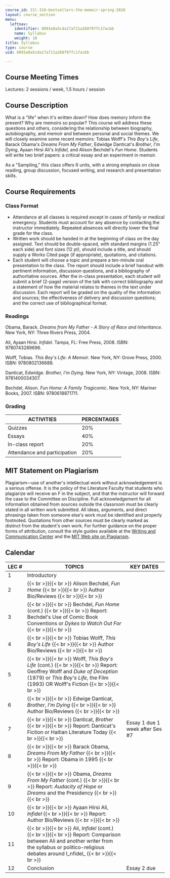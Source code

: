 ```yaml
---
course_id: 21l-310-bestsellers-the-memoir-spring-2010
layout: course_section
menu:
  leftnav:
    identifier: 8091e0a5cda17a711a260797fc17acbb
    name: Syllabus
    weight: 10
title: Syllabus
type: course
uid: 8091e0a5cda17a711a260797fc17acbb

---
```


Course Meeting Times
--------------------

Lectures: 2 sessions / week, 1.5 hours / session

Course Description
------------------

What is a "life" when it's written down? How does memory inform the present? Why are memoirs so popular? This course will address these questions and others, considering the relationship between biography, autobiography, and memoir and between personal and social themes. We will closely examine some recent memoirs: Tobias Wolff's _This Boy's Life_, Barack Obama's _Dreams From My Father_, Edwidge Danticat's _Brother_, _I'm Dying_, Ayaan Hirsi Ali's _Infidel,_ and Alison Bechdel's _Fun Home_. Students will write two brief papers: a critical essay and an experiment in memoir.

As a "Sampling," this class offers 6 units, with a strong emphasis on close reading, group discussion, focused writing, and research and presentation skills.

Course Requirements
-------------------

### Class Format

*   Attendance at all classes is required except in cases of family or medical emergency. Students must account for any absence by contacting the instructor immediately. Repeated absences will directly lower the final grade for the class.
*   Written work should be handed in at the beginning of class on the day assigned. Text should be double-spaced, with standard margins (1.25" each side) and font sizes (12 pt), should include a title, and should supply a Works Cited page (if appropriate), quotations, and citations.
*   Each student will choose a topic and prepare a ten-minute oral presentation to the class. The report should include a brief handout with pertinent information, discussion questions, and a bibliography of authoritative sources. After the in-class presentation, each student will submit a brief (2-page) version of the talk with correct bibliography and a statement of how the material relates to themes in the text under discussion. Each report will be graded on the quality of the information and sources; the effectiveness of delivery and discussion questions; and the correct use of bibliographical format.

### Readings

Obama, Barack. _Dreams from My Father - A Story of Race and Inheritance_. New York, NY: Three Rivers Press, 2004.

Ali, Ayaan Hirsi. _Infidel_. Tampa, FL: Free Press, 2008. ISBN: 9780743289696.

Wolff, Tobias. _This Boy's Life: A Memoir_. New York, NY: Grove Press, 2000. ISBN: 9780802136688.

Danticat, Edwidge. _Brother, I'm Dying_. New York, NY: Vintage, 2008. ISBN: 9781400034307.

Bechdel, Alison. _Fun Home: A Family Tragicomic_. New York, NY: Mariner Books, 2007. ISBN: 9780618871711.

### Grading

| ACTIVITIES | PERCENTAGES |
| --- | --- |
| Quizzes | 20% |
| Essays | 40% |
| In-class report | 20% |
| Attendance and participation | 20% 

MIT Statement on Plagiarism
---------------------------

Plagiarism—use of another's intellectual work without acknowledgement is a serious offense. It is the policy of the Literature Faculty that students who plagiarize will receive an F in the subject, and that the instructor will forward the case to the Committee on Discipline. Full acknowledgement for all information obtained from sources outside the classroom must be clearly stated in all written work submitted. All ideas, arguments, and direct phrasings taken from someone else's work must be identified and properly footnoted. Quotations from other sources must be clearly marked as distinct from the student's own work. For further guidance on the proper forms of attribution, consult the style guides available at the [Writing and Communication Center](http://cmsw.mit.edu/writing-and-communication-center/) and the [MIT Web site on Plagiarism](http://cmsw.mit.edu/writing-and-communication-center/avoiding-plagiarism/).

Calendar
--------

| LEC # | TOPICS | KEY DATES |
| --- | --- | --- |
| 1 | Introductory | &nbsp; |
| 2 |  {{< br >}}{{< br >}} Alison Bechdel, _Fun Home_ {{< br >}}{{< br >}} Author Bio/Reviews {{< br >}}{{< br >}}  | &nbsp; |
| 3 |  {{< br >}}{{< br >}} Bechdel, _Fun Home_ (cont.) {{< br >}}{{< br >}} Report: Bechdel's Use of Comic Book Conventions or _Dykes to Watch Out For_ {{< br >}}{{< br >}}  | &nbsp; |
| 4 |  {{< br >}}{{< br >}} Tobias Wolff, _This Boy's Life_ {{< br >}}{{< br >}} Author Bio/Reviews {{< br >}}{{< br >}}  | &nbsp; |
| 5 |  {{< br >}}{{< br >}} Wolff, _This Boy's Life_ (cont.) {{< br >}}{{< br >}} Report: Geoffrey Wolff and _Duke of Deception_ (1979) or _This Boy's Life_, the Film (1993) OR Wolff's Fiction {{< br >}}{{< br >}}  | &nbsp; |
| 6 |  {{< br >}}{{< br >}} Edwige Danticat, _Brother_, _I'm Dying_ {{< br >}}{{< br >}} Author Bio/Reviews {{< br >}}{{< br >}}  | &nbsp; |
| 7 |  {{< br >}}{{< br >}} Danticat, _Brother_ {{< br >}}{{< br >}} Report: Danticat's Fiction or Haitian Literature Today {{< br >}}{{< br >}}  | Essay 1 due 1 week after Ses #7 |
| 8 |  {{< br >}}{{< br >}} Barack Obama, _Dreams From My Father_ {{< br >}}{{< br >}} Report: Obama in 1995 {{< br >}}{{< br >}}  | &nbsp; |
| 9 |  {{< br >}}{{< br >}} Obama, _Dreams From My Father_ (cont.) {{< br >}}{{< br >}} Report: _Audacity of Hope_ or _Dreams_ and the Presidency {{< br >}}{{< br >}}  | &nbsp; |
| 10 |  {{< br >}}{{< br >}} Ayaan Hirsi Ali, _Infidel_ {{< br >}}{{< br >}} Report: Author Bio/Reviews {{< br >}}{{< br >}}  | &nbsp; |
| 11 |  {{< br >}}{{< br >}} Ali, _Infidel_ (cont.) {{< br >}}{{< br >}} Report: Comparison between Ali and another writer from the syllabus or politico-religious debates around I_nfidel_ {{< br >}}{{< br >}}  | &nbsp; |
| 12 | Conclusion | Essay 2 due